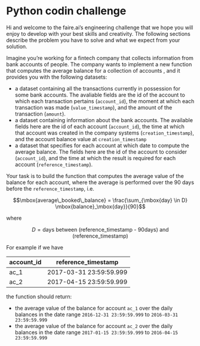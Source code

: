 # Python codin challenge

Hi and welcome to the faire.ai’s engineering challenge that we hope you will 
enjoy to develop with your best skills and creativity. The following sections 
describe the problem you have to solve and what we expect from your solution.

Imagine you’re working for a fintech company that collects information from 
bank accounts of people. The company wants to implement a new function that
computes the average balance for a collection of accounts , and it 
provides you with the following datasets:

* a dataset containing all the transactions currently in possession for 
  some bank accounts. The avaliable fields are the id of the account 
  to which each transaction pertains (`account_id`), the moment at 
  which each transaction was made (`value_timestamp`), and the amount 
  of the transaction (`amount`).
* a dataset containing information about the bank accounts. The available
  fields here are the id of each account (`account_id`), the time at 
  which that account was created in the company systems (`creation_timestamp`),
  and the account balance value at `creation_timestamp`
* a dataset that specifies for each account at which date to compute the 
  average balance. The fields here are the id of the account to consider
  (`account_id`), and the time at which the result is required for each
  account (`reference_timestamp`).

Your task is to build the function that computes the average value of the 
balance for each account, where the average is performed over the 90 days
before the `reference_timestamp`, i.e.

```math
\mbox{average\_booked\_balance} = \frac{\sum_{\mbox{day} \in D} \mbox{balance}_\mbox{day}}{90}
```

where

```math
D = \mbox{days between (reference\_timestamp - 90days) and (reference\_timestamp)}
```

For example if we have

| account_id | reference_timestamp     |
|------------|-------------------------|
| ac_1       | 2017-03-31 23:59:59.999 |
| ac_2       | 2017-04-15 23:59:59.999 |

the function should return:
* the average value of the balance for account `ac_1` over the daily balances 
  in the date range `2016-12-31 23:59:59.999` to `2016-03-31 23:59:59.999`
* the average value of the balance for account `ac_2` over the daily balances 
  in the date range `2017-01-15 23:59:59.999` to `2016-04-15 23:59:59.999`
